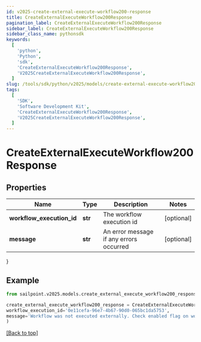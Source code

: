 ```yaml
---
id: v2025-create-external-execute-workflow200-response
title: CreateExternalExecuteWorkflow200Response
pagination_label: CreateExternalExecuteWorkflow200Response
sidebar_label: CreateExternalExecuteWorkflow200Response
sidebar_class_name: pythonsdk
keywords:
  [
    'python',
    'Python',
    'sdk',
    'CreateExternalExecuteWorkflow200Response',
    'V2025CreateExternalExecuteWorkflow200Response',
  ]
slug: /tools/sdk/python/v2025/models/create-external-execute-workflow200-response
tags:
  [
    'SDK',
    'Software Development Kit',
    'CreateExternalExecuteWorkflow200Response',
    'V2025CreateExternalExecuteWorkflow200Response',
  ]
---
```


# CreateExternalExecuteWorkflow200Response

## Properties

| Name | Type | Description | Notes |
| --- | --- | --- | --- |
| **workflow_execution_id** | **str** | The workflow execution id | [optional] |
| **message** | **str** | An error message if any errors occurred | [optional] |

}

## Example

```python
from sailpoint.v2025.models.create_external_execute_workflow200_response import CreateExternalExecuteWorkflow200Response

create_external_execute_workflow200_response = CreateExternalExecuteWorkflow200Response(
workflow_execution_id='0e11cefa-96e7-4b67-90d0-065bc1da5753',
message='Workflow was not executed externally. Check enabled flag on workflow definition'
)

```

[[Back to top]](#)
